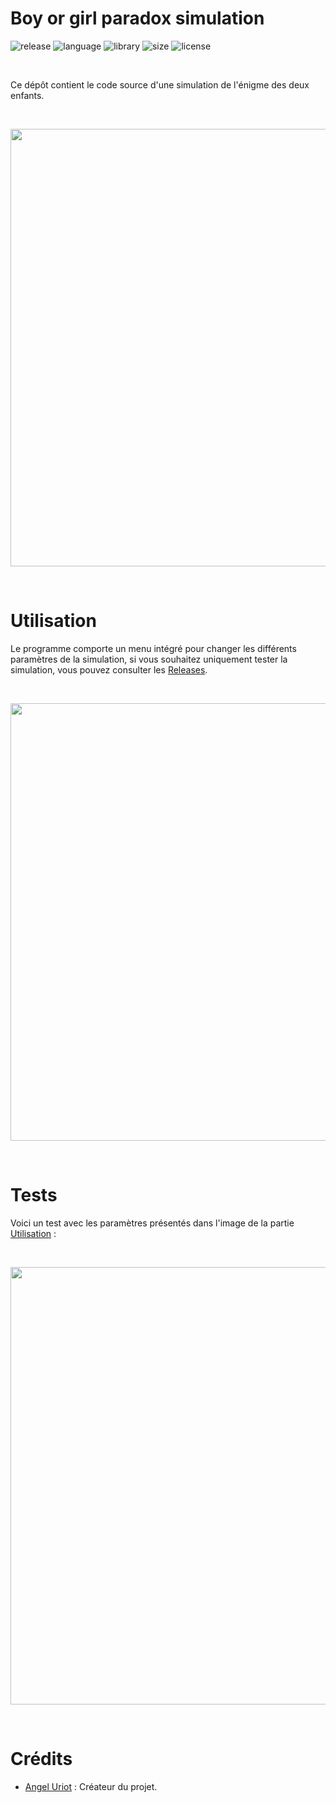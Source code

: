 # Boy or girl paradox simulation

![release](https://img.shields.io/badge/release-v1.0-blueviolet)
![language](https://img.shields.io/badge/language-C%2B%2B-0052cf)
![library](https://img.shields.io/badge/library-SFML-00cf2c)
![size](https://img.shields.io/badge/size-32%20Mo-f12222)
![license](https://img.shields.io/badge/license-CC--0-0bb9ec)

<br/>

Ce dépôt contient le code source d'une simulation de l'énigme des deux enfants.

<br/>

<p align="center">
	<img src="https://i.imgur.com/S016TY1.png" width="700">
</p>

<br/>

# Utilisation

Le programme comporte un menu intégré pour changer les différents paramètres de la simulation, si vous souhaitez uniquement tester la simulation, vous pouvez consulter les [Releases](https://github.com/angeluriot/Boy_or_girl_paradox_simulation/releases).

<br/>

<p align="center">
	<img src="https://i.imgur.com/bdXreUE.png" width="700">
</p>

<br/>

# Tests

Voici un test avec les paramètres présentés dans l'image de la partie [Utilisation](#utilisation) :

<br/>

<p align="center">
	<img src="https://i.imgur.com/Hmu751K.png" width="700">
</p>

<br/>

# Crédits

* [Angel Uriot](https://github.com/angeluriot) : Créateur du projet.
